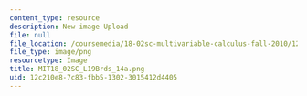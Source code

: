 ```yaml
---
content_type: resource
description: New image Upload
file: null
file_location: /coursemedia/18-02sc-multivariable-calculus-fall-2010/12c210e87c83fbb513023015412d4405_MIT18_02SC_L19Brds_14a.png
file_type: image/png
resourcetype: Image
title: MIT18_02SC_L19Brds_14a.png
uid: 12c210e8-7c83-fbb5-1302-3015412d4405
---
```

